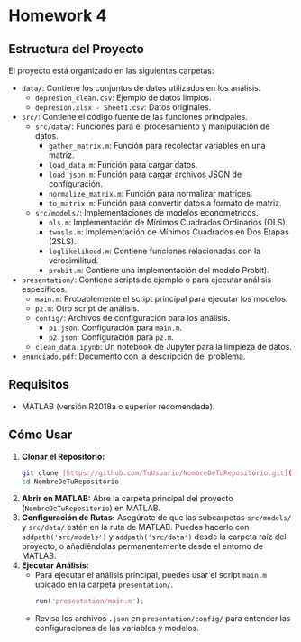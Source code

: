 # Homework 4 

## Estructura del Proyecto

El proyecto está organizado en las siguientes carpetas:

-   `data/`: Contiene los conjuntos de datos utilizados en los análisis.
    -   `depresion_clean.csv`: Ejemplo de datos limpios.
    -   `depresion.xlsx - Sheet1.csv`: Datos originales.
-   `src/`: Contiene el código fuente de las funciones principales.
    -   `src/data/`: Funciones para el procesamiento y manipulación de datos.
        -   `gather_matrix.m`: Función para recolectar variables en una matriz.
        -   `load_data.m`: Función para cargar datos.
        -   `load_json.m`: Función para cargar archivos JSON de configuración.
        -   `normalize_matrix.m`: Función para normalizar matrices.
        -   `to_matrix.m`: Función para convertir datos a formato de matriz.
    -   `src/models/`: Implementaciones de modelos econométricos.
        -   `ols.m`: Implementación de Mínimos Cuadrados Ordinarios (OLS).
        -   `twosls.m`: Implementación de Mínimos Cuadrados en Dos Etapas (2SLS).
        -   `loglikelihood.m`: Contiene funciones relacionadas con la verosimilitud.
        -   `probit.m`: Contiene una implementación del modelo Probit).
-   `presentation/`: Contiene scripts de ejemplo o para ejecutar análisis específicos.
    -   `main.m`: Probablemente el script principal para ejecutar los modelos.
    -   `p2.m`: Otro script de análisis.
    -   `config/`: Archivos de configuración para los análisis.
        -   `p1.json`: Configuración para `main.m`.
        -   `p2.json`: Configuración para `p2.m`.
    -   `clean_data.ipynb`: Un notebook de Jupyter para la limpieza de datos.
-   `enunciado.pdf`: Documento con la descripción del problema.

## Requisitos

-   MATLAB (versión R2018a o superior recomendada).

## Cómo Usar

1.  **Clonar el Repositorio:**
    ```bash
    git clone [https://github.com/TuUsuario/NombreDeTuRepositorio.git](https://github.com/TuUsuario/NombreDeTuRepositorio.git)
    cd NombreDeTuRepositorio
    ```
2.  **Abrir en MATLAB:** Abre la carpeta principal del proyecto (`NombreDeTuRepositorio`) en MATLAB.
3.  **Configuración de Rutas:** Asegúrate de que las subcarpetas `src/models/` y `src/data/` estén en la ruta de MATLAB. Puedes hacerlo con `addpath('src/models')` y `addpath('src/data')` desde la carpeta raíz del proyecto, o añadiéndolas permanentemente desde el entorno de MATLAB.
4.  **Ejecutar Análisis:**
    * Para ejecutar el análisis principal, puedes usar el script `main.m` ubicado en la carpeta `presentation/`.
        ```matlab
        run('presentation/main.m');
        ```
    * Revisa los archivos `.json` en `presentation/config/` para entender las configuraciones de las variables y modelos.



